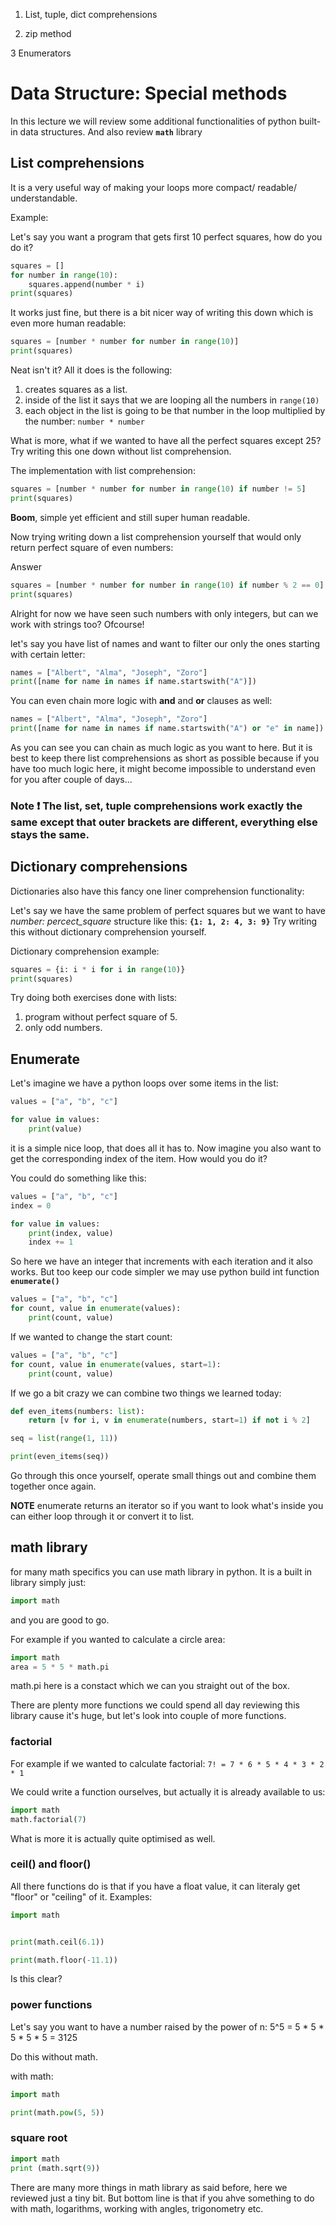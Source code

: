 1. List, tuple, dict comprehensions 

1. zip method

3 Enumerators



# Data Structure: Special methods

In this lecture we will review some additional functionalities of python built-in data structures. And also review **`math`** library

## List comprehensions

It is a very useful way of making your loops more compact/ readable/ understandable. 

Example:

Let's say you want a program that gets first 10 perfect squares, how do you do it?

```python
squares = []
for number in range(10):
    squares.append(number * i)
print(squares)
```

It works just fine, but there is a bit nicer way of writing this down which is even more human readable:

```python
squares = [number * number for number in range(10)]
print(squares)
```

Neat isn't it? All it does is the following:

1. creates squares as a list.
1. inside of the list it says that we are looping all the numbers in `range(10)`
1. each object in the list is going to be that number in the loop multiplied by the number: `number * number`


What is more, what if we wanted to have all the perfect squares except 25? Try writing this one down without list comprehension.

The implementation with list comprehension:

```python
squares = [number * number for number in range(10) if number != 5]
print(squares)
```

**Boom**, simple yet efficient and still super human readable. 

Now trying writing down a list comprehension yourself that would only return perfect square of even numbers:




Answer
```python
squares = [number * number for number in range(10) if number % 2 == 0]
print(squares)
```

Alright for now we have seen such numbers with only integers, but can we work with strings too? Ofcourse!

let's say you have list of names and want to filter our only the ones starting with certain letter:

```python
names = ["Albert", "Alma", "Joseph", "Zoro"]
print([name for name in names if name.startswith("A")])
```

You can even chain more logic with **and** and **or** clauses as well:

```python
names = ["Albert", "Alma", "Joseph", "Zoro"]
print([name for name in names if name.startswith("A") or "e" in name])
```

As you can see you can chain as much logic as you want to here. But it is best to keep there list comprehensions as short as possible because if you have too much logic here, it might become impossible to understand even for you after couple of days...

### **Note** ❗ The list, set, tuple comprehensions work exactly the same except that outer brackets are different, everything else stays the same.


## Dictionary comprehensions

Dictionaries also have this fancy one liner comprehension functionality:

Let's say we have the same problem of perfect squares but we want to have _number: percect_square_ structure like this: **`{1: 1, 2: 4, 3: 9}`**
Try writing this without dictionary comprehension yourself.


Dictionary comprehension example:

```python
squares = {i: i * i for i in range(10)}
print(squares)
```

Try doing both exercises done with lists:
1. program without perfect square of 5.
1. only odd numbers.

## Enumerate

Let's imagine we have a python loops over some items in the list:

```python
values = ["a", "b", "c"]

for value in values:
    print(value)
```

it is a simple nice loop, that does all it has to. Now imagine you also want to get the corresponding index of the item. How would you do it?

You could do something like this:

```python
values = ["a", "b", "c"]
index = 0

for value in values:
    print(index, value)
    index += 1
```

So here we have an integer that increments with each iteration and it also works. But too keep our code simpler we may use python build int function **`enumerate()`**


```python
values = ["a", "b", "c"]
for count, value in enumerate(values):
    print(count, value)
```

If we wanted to change the start count:

```python
values = ["a", "b", "c"]
for count, value in enumerate(values, start=1):
    print(count, value)
```


If we go a bit crazy we can combine two things we learned today:
```python
def even_items(numbers: list):
    return [v for i, v in enumerate(numbers, start=1) if not i % 2]

seq = list(range(1, 11))

print(even_items(seq))
```

Go through this once yourself, operate small things out and combine them together once again.

**NOTE** enumerate returns an iterator so if you want to look what's inside you can either loop through it or convert it to list.


## math library

for many math specifics you can use math library in python. It is a built in library simply just:
```python
import math
```

and you are good to go.

For example if you wanted to calculate a circle area:

```python
import math
area = 5 * 5 * math.pi
```

math.pi here is a constact which we can you straight out of the box.

There are plenty more functions we could spend all day reviewing this library cause it's huge, but let's look into couple of more functions.

### factorial

For example if we wanted to calculate factorial: `7! = 7 * 6 * 5 * 4 * 3 * 2 * 1`

We could write a function ourselves, but actually it is already available to us:

```python
import math
math.factorial(7)
```

What is more it is actually quite optimised as well.


### ceil() and floor()

All there functions do is that if you have a float value, it can literaly get "floor" or "ceiling" of it. Examples:


```python
import math


print(math.ceil(6.1))

print(math.floor(-11.1))
```

Is this clear?


### power functions


Let's say you want to have a number raised by the power of n: 5^5 = 5 * 5 * 5 * 5 * 5 = 3125

Do this without math.

with math:


```python
import math

print(math.pow(5, 5))
```


### square root


```python
import math
print (math.sqrt(9))
```

There are many more things in math library as said before, here we reviewed just a tiny bit. But bottom line is that if you ahve something to do with math, logarithms, working with angles, trigonometry etc.


#

